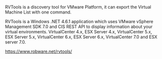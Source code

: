 RVTools is a discovery tool for VMware Platform, it can export the Virtual Machine List with one command.

RVTools is a Windows .NET 4.6.1 application which uses VMware vSphere Management SDK 7.0 and CIS REST API to display information about your virtual environments. VirtualCenter 4.x, ESX Server 4.x, VirtualCenter 5.x, ESX Server 5.x, VirtualCenter 6.x, ESX Server 6.x, VirtualCenter 7.0 and ESX server 7.0.

https://www.robware.net/rvtools/

